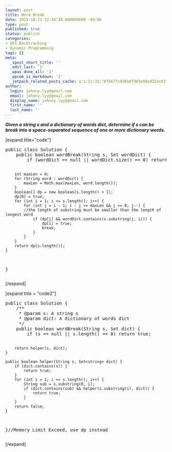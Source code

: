 ```yaml
---
layout: post
title: Word Break
date: 2015-10-21 12:34:38.000000000 -04:00
type: post
published: true
status: publish
categories:
- DFS Backtracking
- Dynamic Programming
tags: []
meta:
  _spost_short_title: ''
  _edit_last: '1'
  _wpas_done_all: '1'
  _wpcom_is_markdown: '1'
  _jetpack_related_posts_cache: a:1:{s:32:"8f6677c9d6b0f903e98ad32ec61f8deb";a:2:{s:7:"expires";i:1457079520;s:7:"payload";a:3:{i:0;a:1:{s:2:"id";i:1414;}i:1;a:1:{s:2:"id";i:93;}i:2;a:1:{s:2:"id";i:1050;}}}}
author:
  login: johnny.lyy@gmail.com
  email: johnny.lyy@gmail.com
  display_name: johnny.lyy@gmail.com
  first_name: ''
  last_name: ''
---
```

<p><strong><em>Given a string s and a dictionary of words dict, determine if s can be break into a space-separated sequence of one or more dictionary words.</em></strong></p>
<p>[expand title="code"]</p>
<pre>
public class Solution {
    public boolean wordBreak(String s, Set<string> wordDict) {
        if (wordDict == null || wordDict.size() == 0) return false;
        
        int maxLen = 0;
        for (String word : wordDict) {
            maxLen = Math.max(maxLen, word.length());
        }
        boolean[] dp = new boolean[s.length() + 1];
        dp[0] = true;
        for (int i = 1; i <= s.length(); i++) {
            for (int j = i - 1; i - j <= maxLen && j >= 0; j--) {
            //the length of substring must be smaller than the length of longest word
                if (dp[j] && wordDict.contains(s.substring(j, i))) {
                    dp[i] = true;
                    break;
                }
            }
        }
        return dp[s.length()];
    }
}
</string></pre>
<p>[/expand]</p>
<p>[expand title = "code2"]</p>
<pre>
public class Solution {
    /**
     * @param s: A string s
     * @param dict: A dictionary of words dict
     */
    public boolean wordBreak(String s, Set<string> dict) {
        if (s == null || s.length() == 0) return true;
        
        return helper(s, dict);
    }
    
    public boolean helper(String s, Set<string> dict) {
        if (dict.contains(s)) {
            return true;
        }
        for (int i = 1; i <= s.length(); i++) {
            String sub = s.substring(0, i);
            if (dict.contains(sub) && helper(s.substring(i), dict)) {
                return true;
            }
        }
        return false;
    }
}//Memory Limit Exceed, use dp instead
</string></string></pre>
<p>[/expand]</p>
